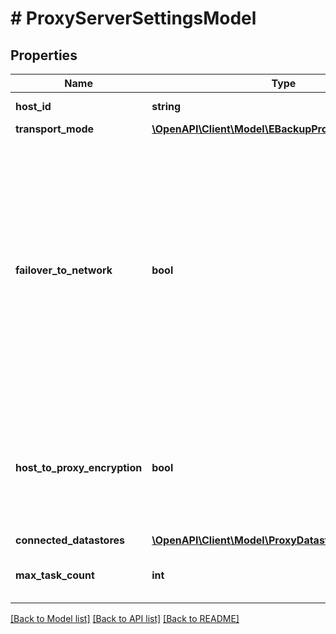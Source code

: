 # # ProxyServerSettingsModel

## Properties

Name | Type | Description | Notes
------------ | ------------- | ------------- | -------------
**host_id** | **string** | ID of the server. |
**transport_mode** | [**\OpenAPI\Client\Model\EBackupProxyTransportMode**](EBackupProxyTransportMode.md) |  | [optional]
**failover_to_network** | **bool** | [For the Direct storage access and Virtual appliance transport modes] If *true*, Veeam Backup &amp; Replication failovers to the network transport mode in case the primary mode fails or is unavailable. | [optional]
**host_to_proxy_encryption** | **bool** | [For the Network mode] If *true*, VM data is transferred over an encrypted TLS connection. | [optional]
**connected_datastores** | [**\OpenAPI\Client\Model\ProxyDatastoreSettingsModel**](ProxyDatastoreSettingsModel.md) |  | [optional]
**max_task_count** | **int** | Maximum number of concurrent tasks. | [optional]

[[Back to Model list]](../../README.md#models) [[Back to API list]](../../README.md#endpoints) [[Back to README]](../../README.md)
